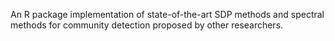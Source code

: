 An R package implementation of state-of-the-art SDP methods and spectral methods for community detection proposed by other researchers.
